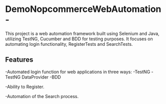 # DemoNopcommerceWebAutomation-


This project is a web automation framework built using Selenium and Java, utilizing TestNG, Cucumber and BDD for testing purposes. It focuses on automating login functionality, RegisterTests and SearchTests.

## Features
-Automated login function for web applications in three ways:
  -TestNG
  -TestNG DataProvider
  -BDD

-Ability to Register.

-Automation of the Search process.
